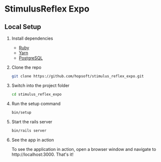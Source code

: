 # StimulusReflex Expo

## Local Setup

1. Install dependencies

   - [Ruby](https://www.ruby-lang.org/en/downloads/)
   - [Yarn](https://yarnpkg.com/lang/en/docs/install/#mac-stable)
   - [PostgreSQL](https://www.postgresql.org/download/)

1. Clone the repo

   ```sh
   git clone https://github.com/hopsoft/stimulus_reflex_expo.git
   ```

1. Switch into the project folder

   ```sh
   cd stimulus_reflex_expo
   ```

1. Run the setup command

   ```sh
   bin/setup
   ```

1. Start the rails server

   ```sh
   bin/rails server
   ```

1. See the app in action

   To see the application in action, open a browser window and navigate to http://localhost:3000. That's it!

